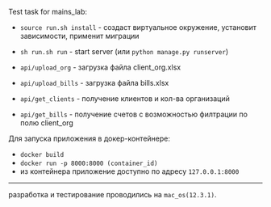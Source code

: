
Test task for mains_lab: 
* `source run.sh install` - создаст виртуальное окружение, установит зависимости, применит миграции
* `sh run.sh run` - start server (или `python manage.py runserver`)



* `api/upload_org` - загрузка файла client_org.xlsx
* `api/upload_bills` - загрузка файла bills.xlsx
* `api/get_clients` - получение клиентов и кол-ва организаций
* `api/get_bills` - получение счетов с возможностью филтрации по полю client_org

Для запуска приложения в докер-контейнере:
* `docker build`
* `docker run -p 8000:8000 (container_id)`
* из контейнера приложение доступно по адресу `127.0.0.1:8000`


** **
разработка и тестирование проводились на `mac_os(12.3.1)`.
